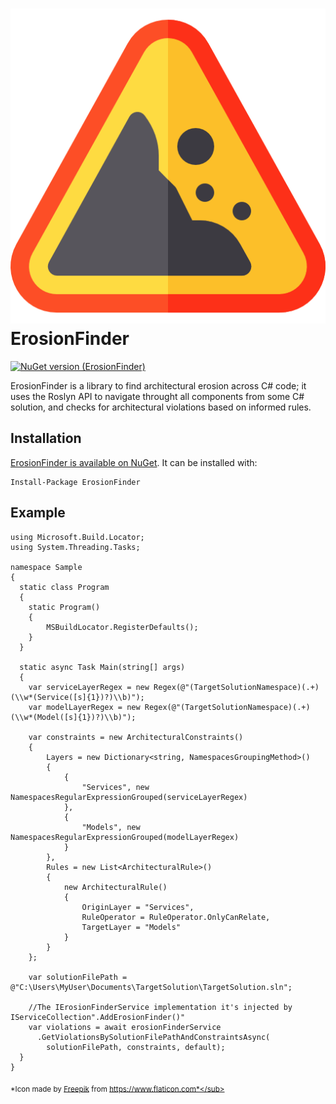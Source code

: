 ![Project Icon](icon.png) ErosionFinder
==================================

[![NuGet version (ErosionFinder)](https://img.shields.io/nuget/v/ErosionFinder.svg?style=flat-square)](https://www.nuget.org/packages/ErosionFinder/)

ErosionFinder is a library to find architectural erosion across C# code; it uses the Roslyn API to navigate throught all components from some C# solution, and checks for architectural violations based on informed rules.

Installation
------------

[ErosionFinder is available on NuGet](https://www.nuget.org/packages/ErosionFinder). It can be installed with:
```
Install-Package ErosionFinder
```

Example
------------
```
using Microsoft.Build.Locator;
using System.Threading.Tasks;

namespace Sample
{
  static class Program
  {
    static Program()
    {
        MSBuildLocator.RegisterDefaults();
    }
  }
  
  static async Task Main(string[] args)
  {
    var serviceLayerRegex = new Regex(@"(TargetSolutionNamespace)(.+)(\\w*(Service([s]{1})?)\\b)");
    var modelLayerRegex = new Regex(@"(TargetSolutionNamespace)(.+)(\\w*(Model([s]{1})?)\\b)");
    
    var constraints = new ArchitecturalConstraints()
    {
        Layers = new Dictionary<string, NamespacesGroupingMethod>()
        {
            {
                "Services", new NamespacesRegularExpressionGrouped(serviceLayerRegex)
            },
            {
                "Models", new NamespacesRegularExpressionGrouped(modelLayerRegex)
            }
        },
        Rules = new List<ArchitecturalRule>()
        {
            new ArchitecturalRule()
            {
                OriginLayer = "Services",
                RuleOperator = RuleOperator.OnlyCanRelate,
                TargetLayer = "Models"
            }
        }
    };
    
    var solutionFilePath = @"C:\Users\MyUser\Documents\TargetSolution\TargetSolution.sln";
    
    //The IErosionFinderService implementation it's injected by IServiceCollection".AddErosionFinder()" 
    var violations = await erosionFinderService
      .GetViolationsBySolutionFilePathAndConstraintsAsync(
        solutionFilePath, constraints, default);
  }
}
```

<sub>*Icon made by [Freepik](https://www.flaticon.com/authors/freepik) from https://www.flaticon.com*</sub>